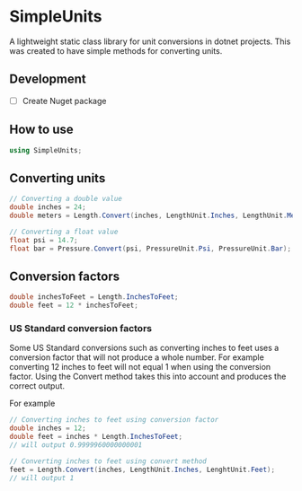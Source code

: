 # SimpleUnits
A lightweight static class library for unit conversions in dotnet projects. This was created to have simple methods for converting units.

## Development
- [ ] Create Nuget package

## How to use
``` csharp
using SimpleUnits;
```

## Converting units
``` csharp
// Converting a double value
double inches = 24;
double meters = Length.Convert(inches, LengthUnit.Inches, LengthUnit.Meters);

// Converting a float value
float psi = 14.7;
float bar = Pressure.Convert(psi, PressureUnit.Psi, PressureUnit.Bar);
```

## Conversion factors
``` csharp
double inchesToFeet = Length.InchesToFeet;
double feet = 12 * inchesToFeet;
```

### US Standard conversion factors
Some US Standard conversions such as converting inches to feet uses a conversion factor that will not produce a whole number. For example converting 12 inches to feet will not equal 1 when using the conversion factor. Using the Convert method takes this into account and produces the correct output.

For example
``` csharp
// Converting inches to feet using conversion factor
double inches = 12;
double feet = inches * Length.InchesToFeet;
// will output 0.9999960000000001

// Converting inches to feet using convert method
feet = Length.Convert(inches, LengthUnit.Inches, LenghtUnit.Feet);
// will output 1
```
